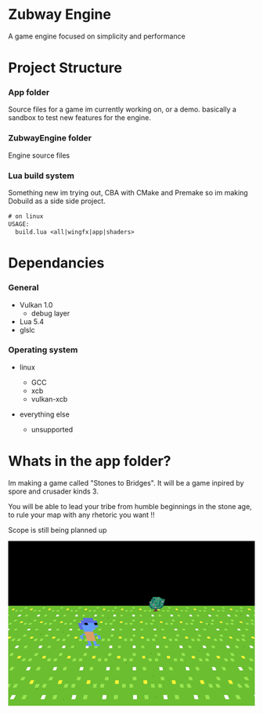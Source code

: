 # Zubway Engine
    
A game engine focused on simplicity and performance


# Project Structure

### App folder
Source files for a game im currently working on, or a demo.
basically a sandbox to test new features for the engine.

### ZubwayEngine folder
Engine source files

### Lua build system
Something new im trying out, CBA with CMake and Premake so im making
Dobuild as a side side project.
```
# on linux
USAGE:
  build.lua <all|wingfx|app|shaders>
```

# Dependancies

### General
- Vulkan 1.0
  - debug layer
- Lua 5.4
- glslc

### Operating system
- linux
  - GCC
  - xcb
  - vulkan-xcb

- everything else
  - unsupported

# Whats in the app folder?

Im making a game called "Stones to Bridges". It will be a game inpired by spore and crusader kinds 3.

You will be able to lead your tribe from humble beginnings in the stone age, to rule
your map with any rhetoric you want !!

Scope is still being planned up

![Picture of Stones to Bridges](README.d/tree.png)